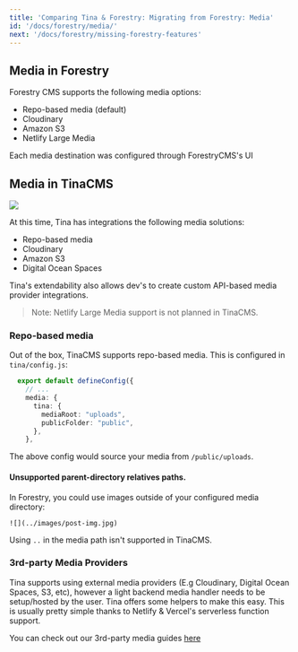 ```yaml
---
title: 'Comparing Tina & Forestry: Migrating from Forestry: Media'
id: '/docs/forestry/media/'
next: '/docs/forestry/missing-forestry-features'
---
```


## Media in Forestry

Forestry CMS supports the following media options:

- Repo-based media (default)
- Cloudinary
- Amazon S3
- Netlify Large Media

Each media destination was configured through ForestryCMS's UI

## Media in TinaCMS

![](https://tina.io/img/media-manager-ui.png)

At this time, Tina has integrations the following media solutions:

- Repo-based media
- Cloudinary
- Amazon S3
- Digital Ocean Spaces

Tina's extendability also allows dev's to create custom API-based media provider integrations.

> Note: Netlify Large Media support is not planned in TinaCMS.

### Repo-based media

Out of the box, TinaCMS supports repo-based media. This is configured in `tina/config.js`:

```ts
  export default defineConfig({
    // ...
    media: {
      tina: {
        mediaRoot: "uploads",
        publicFolder: "public",
      },
    },
```

The above config would source your media from `/public/uploads`.

#### Unsupported parent-directory relatives paths.

In Forestry, you could use images outside of your configured media directory:

```
![](../images/post-img.jpg)
```

Using `..` in the media path isn't supported in TinaCMS.

### 3rd-party Media Providers

Tina supports using external media providers (E.g Cloudinary, Digital Ocean Spaces, S3, etc), however a light backend media handler needs to be setup/hosted by the user. Tina offers some helpers to make this easy. This is usually pretty simple thanks to Netlify & Vercel's serverless function support.

You can check out our 3rd-party media guides [here](/docs/reference/media/external/authentication/)
